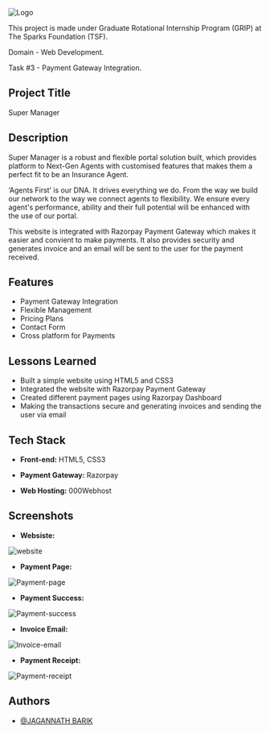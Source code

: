 
![Logo](https://super-manager.000webhostapp.com/images/logo.jpg)

    


This project is made under Graduate Rotational Internship Program (GRIP) 
at The Sparks Foundation (TSF).

Domain - Web Development.

Task #3 - Payment Gateway Integration.

## Project Title 
Super Manager

## Description 
Super Manager is a robust and flexible portal solution built,
 which provides platform to Next-Gen Agents with customised 
 features that makes them a perfect fit to be an Insurance Agent. 
 
 ‘Agents First’ is our DNA. It drives everything we do.
 From the way we build our network to the way we connect 
 agents to flexibility. We ensure every agent's performance, 
 ability and their full potential will be enhanced with the 
 use of our portal.

This website is integrated with Razorpay Payment 
Gateway which makes it easier and convient to make payments. It also
provides security and generates invoice and an email will be sent
to the user for the payment received. 


## Features

- Payment Gateway Integration
- Flexible Management
- Pricing Plans
- Contact Form
- Cross platform for Payments

  
## Lessons Learned

- Built a simple website using HTML5 and CSS3
- Integrated the website with Razorpay Payment Gateway
- Created different payment pages using Razorpay Dashboard
- Making the transactions secure and generating invoices and sending the user via email
  
## Tech Stack

- **Front-end:** HTML5, CSS3

- **Payment Gateway:** Razorpay

- **Web Hosting:** 000Webhost


## Screenshots

- **Websiste:**

![website](https://raw.githubusercontent.com/JB14forever/SUPER-MANAGER/main/Screenshots/Super-Manager-Website.png)

- **Payment Page:**

![Payment-page](https://raw.githubusercontent.com/JB14forever/SUPER-MANAGER/main/Screenshots/Payment-page.png)

- **Payment Success:**

![Payment-success](https://raw.githubusercontent.com/JB14forever/SUPER-MANAGER/main/Screenshots/Payment-success.png)

- **Invoice Email:**

![Invoice-email](https://raw.githubusercontent.com/JB14forever/SUPER-MANAGER/main/Screenshots/Invoice-email.png)

- **Payment Receipt:**

![Payment-receipt](https://raw.githubusercontent.com/JB14forever/SUPER-MANAGER/main/Screenshots/Payment-receipt.png)

  
## Authors

- [@JAGANNATH BARIK](https://github.com/JB14forever)

  
